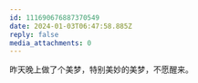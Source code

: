 ```yaml
---
id: 111690676887370549
date: 2024-01-03T06:47:58.885Z
reply: false
media_attachments: 0
---
```


昨天晚上做了个美梦，特别美妙的美梦，不愿醒来。

